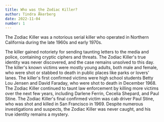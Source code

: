```yaml
---
title: Who was the Zodiac Killer?
author: Tindra Åkerberg
date: 2022-11-04
number: 1
---
```

The Zodiac Killer was a notorious serial killer who operated in Northern California during the late 1960s and early 1970s. 
<!--more-->
The killer gained notoriety for sending taunting letters to the media and police, containing cryptic ciphers and threats. The Zodiac Killer's true identity was never discovered, and the case remains unsolved to this day. The killer's known victims were mostly young adults, both male and female, who were shot or stabbed to death in public places like parks or lovers' lanes. The killer's first confirmed victims were high school students Betty Lou Jensen and David Faraday, who were shot to death in December 1968. The Zodiac Killer continued to taunt law enforcement by killing more victims over the next few years, including Darlene Ferrin, Cecelia Shepard, and Paul Stine. The Zodiac Killer's final confirmed victim was cab driver Paul Stine, who was shot and killed in San Francisco in 1969. Despite numerous investigations and suspects, the Zodiac Killer was never caught, and his true identity remains a mystery.
